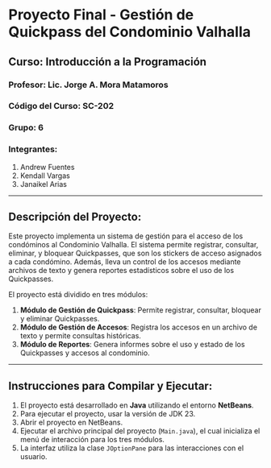 # Proyecto Final - Gestión de Quickpass del Condominio Valhalla

## Curso: Introducción a la Programación
### Profesor: Lic. Jorge A. Mora Matamoros
### Código del Curso: SC-202
### Grupo: 6

### Integrantes:
1. Andrew Fuentes
2. Kendall Vargas
3. Janaikel Arias


---

## Descripción del Proyecto:
Este proyecto implementa un sistema de gestión para el acceso de los condóminos al Condominio Valhalla. El sistema permite registrar, consultar, eliminar, y bloquear Quickpasses, que son los stickers de acceso asignados a cada condómino. Además, lleva un control de los accesos mediante archivos de texto y genera reportes estadísticos sobre el uso de los Quickpasses.

El proyecto está dividido en tres módulos:
1. **Módulo de Gestión de Quickpass**: Permite registrar, consultar, bloquear y eliminar Quickpasses.
2. **Módulo de Gestión de Accesos**: Registra los accesos en un archivo de texto y permite consultas históricas.
3. **Módulo de Reportes**: Genera informes sobre el uso y estado de los Quickpasses y accesos al condominio.

---

## Instrucciones para Compilar y Ejecutar:
1. El proyecto está desarrollado en **Java** utilizando el entorno **NetBeans**.
2. Para ejecutar el proyecto, usar la versión de JDK 23.
3. Abrir el proyecto en NetBeans.
4. Ejecutar el archivo principal del proyecto (`Main.java`), el cual inicializa el menú de interacción para los tres módulos.
5. La interfaz utiliza la clase `JOptionPane` para las interacciones con el usuario.



